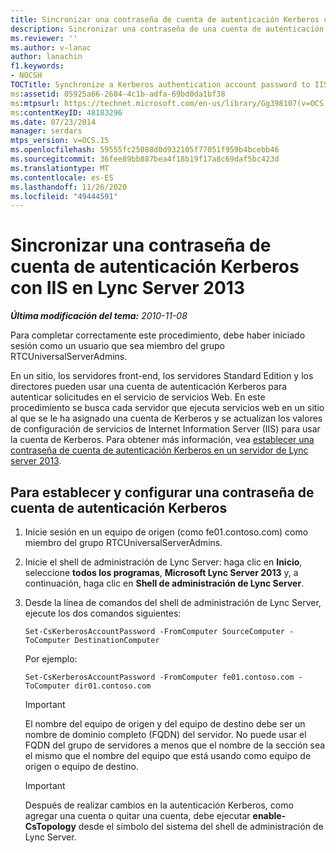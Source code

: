 ```yaml
---
title: Sincronizar una contraseña de cuenta de autenticación Kerberos con IIS
description: Sincronizar una contraseña de una cuenta de autenticación Kerberos con IIS.
ms.reviewer: ''
ms.author: v-lanac
author: lanachin
f1.keywords:
- NOCSH
TOCTitle: Synchronize a Kerberos authentication account password to IIS
ms:assetid: 05925a66-2684-4c1b-adfa-69bd0da1bf38
ms:mtpsurl: https://technet.microsoft.com/en-us/library/Gg398107(v=OCS.15)
ms:contentKeyID: 48183296
ms.date: 07/23/2014
manager: serdars
mtps_version: v=OCS.15
ms.openlocfilehash: 59555fc25088d0d932105f77051f959b4bcebb46
ms.sourcegitcommit: 36fee89bb887bea4f18b19f17a8c69daf5bc423d
ms.translationtype: MT
ms.contentlocale: es-ES
ms.lasthandoff: 11/26/2020
ms.locfileid: "49444591"
---
```

# <a name="synchronize-a-kerberos-authentication-account-password-to-iis-in-lync-server-2013"></a>Sincronizar una contraseña de cuenta de autenticación Kerberos con IIS en Lync Server 2013

<div data-xmlns="http://www.w3.org/1999/xhtml">

<div class="topic" data-xmlns="http://www.w3.org/1999/xhtml" data-msxsl="urn:schemas-microsoft-com:xslt" data-cs="https://msdn.microsoft.com/">

<div data-asp="https://msdn2.microsoft.com/asp">



</div>

<div id="mainSection">

<div id="mainBody">

<span> </span>

_**Última modificación del tema:** 2010-11-08_

Para completar correctamente este procedimiento, debe haber iniciado sesión como un usuario que sea miembro del grupo RTCUniversalServerAdmins.

En un sitio, los servidores front-end, los servidores Standard Edition y los directores pueden usar una cuenta de autenticación Kerberos para autenticar solicitudes en el servicio de servicios Web. En este procedimiento se busca cada servidor que ejecuta servicios web en un sitio al que se le ha asignado una cuenta de Kerberos y se actualizan los valores de configuración de servicios de Internet Information Server (IIS) para usar la cuenta de Kerberos. Para obtener más información, vea [establecer una contraseña de cuenta de autenticación Kerberos en un servidor de Lync server 2013](lync-server-2013-set-a-kerberos-authentication-account-password-on-a-server.md).

<div>

## <a name="to-set-and-configure-a-kerberos-authentication-account-password"></a>Para establecer y configurar una contraseña de cuenta de autenticación Kerberos

1.  Inicie sesión en un equipo de origen (como fe01.contoso.com) como miembro del grupo RTCUniversalServerAdmins.

2.  Inicie el shell de administración de Lync Server: haga clic en **Inicio**, seleccione **todos los programas**, **Microsoft Lync Server 2013** y, a continuación, haga clic en **Shell de administración de Lync Server**.

3.  Desde la línea de comandos del shell de administración de Lync Server, ejecute los dos comandos siguientes:
    
        Set-CsKerberosAccountPassword -FromComputer SourceComputer -ToComputer DestinationComputer
    
    Por ejemplo:
    
        Set-CsKerberosAccountPassword -FromComputer fe01.contoso.com -ToComputer dir01.contoso.com
    
    <div>
    

    > [!IMPORTANT]
    > El nombre del equipo de origen y del equipo de destino debe ser un nombre de dominio completo (FQDN) del servidor. No puede usar el FQDN del grupo de servidores a menos que el nombre de la sección sea el mismo que el nombre del equipo que está usando como equipo de origen o equipo de destino.

    
    </div>
    
    <div>
    

    > [!IMPORTANT]
    > Después de realizar cambios en la autenticación Kerberos, como agregar una cuenta o quitar una cuenta, debe ejecutar <STRONG>enable-CsTopology</STRONG> desde el símbolo del sistema del shell de administración de Lync Server.

    
    </div>

</div>

</div>

<span> </span>

</div>

</div>

</div>


